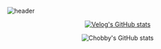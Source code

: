 ![header](https://capsule-render.vercel.app/api?type=slice&color=auto&height=300&section=header&text=Chobby's%20Repo&fontSize=90&animation=fadeIn&desc=Hello%20I'm%20FrontEnd%20Developer!!&descAlignY=80)
  
<center>  
 
 [![Velog's GitHub stats](https://velog-readme-stats.vercel.app/api?name=kwb020312&color=dark)](https://velog-readme-stats.vercel.app/api/redirect?name=kwb020312)
 
 ![Chobby's GitHub stats](https://github-readme-stats.vercel.app/api?username=kwb020312&show_icons=true&theme=merko)
 
<!-- <img align='center' src="http://mazassumnida.wtf/api/v2/generate_badge?boj=kwb020312"> -->
 
 
<!-- ### Hi there 👋

🔭 I’m currently working on: 비타소프트

🌱 I’m currently learning: 많은 리액트 프로젝트 !

👯 I’m looking to collaborate on: X

🤔 I’m looking for help with: 풀스택 개발자

💬 Ask me about: 리액트 이슈 OR JS 솔루션

📫 How to reach me: <a href="mailto:kwb020312@naver.com" target="_blank"><img src="https://img.shields.io/badge/naver-4ae94a?style=flat-square&logo=naver&logoColor=white"/></a>

😄 Pronouns: JS & React

⚡ Fun fact: I know you want to hire me to read this.
 
스택들
 
 <div style="display: flex; align-items: flex-start;"><img src="https://techstack-generator.vercel.app/js-icon.svg" alt="icon" width="79" height="79" /><img src="https://techstack-generator.vercel.app/ts-icon.svg" alt="icon" width="79" height="79" /><img src="https://techstack-generator.vercel.app/react-icon.svg" alt="icon" width="79" height="79" /><img src="https://techstack-generator.vercel.app/redux-icon.svg" alt="icon" width="79" height="79" /><img src="https://techstack-generator.vercel.app/sass-icon.svg" alt="icon" width="79" height="79" /></div><div style="display: flex; align-items: flex-start;"><img src="https://techstack-generator.vercel.app/webpack-icon.svg" alt="icon" width="79" height="79" /><img src="https://techstack-generator.vercel.app/prettier-icon.svg" alt="icon" width="79" height="79" /><img src="https://techstack-generator.vercel.app/testinglibrary-icon.svg" alt="icon" width="79" height="79" /><img src="https://techstack-generator.vercel.app/graphql-icon.svg" alt="icon" width="79" height="79" /><img src="https://techstack-generator.vercel.app/restapi-icon.svg" alt="icon" width="79" height="79" /></div><div style="display: flex; align-items: flex-start;"><img src="https://techstack-generator.vercel.app/github-icon.svg" alt="icon" width="79" height="79" /><img src="https://techstack-generator.vercel.app/docker-icon.svg" alt="icon" width="79" height="79" /><img src="https://techstack-generator.vercel.app/kubernetes-icon.svg" alt="icon" width="79" height="79" /><img src="https://techstack-generator.vercel.app/aws-icon.svg" alt="icon" width="79" height="79" /><img src="https://techstack-generator.vercel.app/mysql-icon.svg" alt="icon" width="79" height="79" /></div>

<a href="https://github.com/kwb020312" target="_blank"><img src="https://img.shields.io/badge/Github-black?style=flat-square&logo=github&logoColor=white"/></a>
<img src="https://img.shields.io/badge/Git-f44d27?style=flat-square&logo=Git&logoColor=white"/>
<img src="https://img.shields.io/badge/HTML5-f16524?style=flat-square&logo=HTML5&logoColor=white"/>
<img src="https://img.shields.io/badge/CSS3-1572b6?style=flat-square&logo=CSS3&logoColor=white"/>
<img src="https://img.shields.io/badge/JavaScript-f7df1e?style=flat-square&logo=JavaScript&logoColor=white"/>
<img src="https://img.shields.io/badge/Typescript-58a6ff?style=flat-square&logo=Typescript&logoColor=white"/>
<img src="https://img.shields.io/badge/.Net-512bd4?style=flat-square&logo=.Net&logoColor=white"/>
<img src="https://img.shields.io/badge/Jquery-0769ad?style=flat-square&logo=Jquery&logoColor=white"/>
<img src="https://img.shields.io/badge/Node.js-339933?style=flat-square&logo=Node.js&logoColor=white"/>
<img src="https://img.shields.io/badge/Vue.js-4fc08d?style=flat-square&logo=Vue.js&logoColor=white"/>
<img src="https://img.shields.io/badge/Angular-d61a15?style=flat-square&logo=Angular&logoColor=white"/>
<img src="https://img.shields.io/badge/Svelte-f44d27?style=flat-square&logo=Svelte&logoColor=white"/>
<img src="https://img.shields.io/badge/React-61dafb?style=flat-square&logo=React&logoColor=white"/>
<img src="https://img.shields.io/badge/MySQL-4479a1?style=flat-square&logo=MySQL&logoColor=white"/>
<img src="https://img.shields.io/badge/MongoDB-85bc5e?style=flat-square&logo=MongoDB&logoColor=white"/>
<img src="https://img.shields.io/badge/Three.js-black?style=flat-square&logo=Three.js&logoColor=white"/>
<img src="https://img.shields.io/badge/Electron-47848f?style=flat-square&logo=Electron&logoColor=white"/>
<img src="https://img.shields.io/badge/Webpack-8dd6f9?style=flat-square&logo=Webpack&logoColor=white"/>
<img src="https://img.shields.io/badge/ESLint-4b32c3?style=flat-square&logo=ESLint&logoColor=white"/>
<img src="https://img.shields.io/badge/Bootstrap-7952b3?style=flat-square&logo=Bootstrap&logoColor=white"/>
<img src="https://img.shields.io/badge/Sass-cc6699?style=flat-square&logo=Sass&logoColor=white"/>
<img src="https://img.shields.io/badge/Docker-0997e5?style=flat-square&logo=docker&logoColor=white"/>
<img src="https://img.shields.io/badge/Next.js-black?style=flat-square&logo=Next.js&logoColor=white"/>
<img src="https://img.shields.io/badge/GraphQL-hotpink?style=flat-square&logo=graphql&logoColor=white"/>
<img src="https://img.shields.io/badge/Apollo-purple?style=flat-square&logo=apollographql&logoColor=white"/>
<img src="https://img.shields.io/badge/WebGL-red?style=flat-square&logo=webgl&logoColor=white"/>
<img src="https://img.shields.io/badge/React Native-61dafb?style=flat-square&logo=React&logoColor=white"/>
<img src="https://img.shields.io/badge/FireBase-ffca29?style=flat-square&logo=firebase&logoColor=white"/>
<img src="https://img.shields.io/badge/WebRTC-green?style=flat-square&logo=webrtc&logoColor=white"/>
 <img src="https://img.shields.io/badge/Socket.io-black?style=flat-square&logo=socket.io&logoColor=white"/>
 <img src="https://img.shields.io/badge/Redis-black?style=flat-square&logo=redis&logoColor=red"/>
 <img src="https://img.shields.io/badge/PostgreSQL-4169E1?style=flat-square&logo=postgresql&logoColor=white"/>
<img src="https://img.shields.io/badge/Postman-FF6C37?style=flat-square&logo=postman&logoColor=white"/>
<img src="https://img.shields.io/badge/Gulp-hotpink?style=flat-square&logo=gulp&logoColor=white"/>
 -->
</center>
